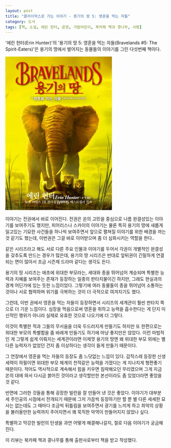 ```yaml
---
layout: post
title: "클라이막스로 가는 이야기 - 용기의 땅 5: 영혼을 먹는 자들"
category: 도서
tags: [책, 소설, 에린 헌터, 윤영, 가람어린이, 북카페 책과 콩나무, 서평]
---
```


'에린 헌터(Erin Hunter)'의
'용기의 땅 5: 영혼을 먹는 자들(Bravelands #5: The Spirit-Eaters)'은
용기의 땅에서 벌어지는 동물들의 이야기를 그린 다섯번째 책이다.

![표지](/images/bravelands-5-the-spirit-eaters-book-h480.jpg)

이야기는 전권에서 바로 이어진다.
전권은 쏜의 고민을 중심으로 나름 완결성있는 이야기를 보여주기도 했지만,
피어리스나 스카이의 이야기는 물론
특히 용기의 땅에 새롭게 일고있는 기묘한 사건들을 하나씩 보여주면서
앞으로 펼쳐질 이야기를 위한 배경을 까는 것 같기도 했는데,
이번권은 그걸 바로 이어받으며 좀 더 심화시키는 역할을 한다..

같은 시리즈라고 해도 서로 다른 주요 인물과 이야기를 두어서
각권이 개별적인 완결성을 갖추도록 만드는 경우가 많은데,
용기의 땅 시리즈은 반대로 앞뒤권이 긴밀하게 연결되는 면이 많아서
조금 시즌제 드라마 같다는 생각도 든다.

용기의 땅 시리즈는 애초에 위대한 부모라는,
세대와 종을 뛰어넘어 계승되며 특별한 능력과 지혜를 보여주는
존재가 등장하는 일종의 판타지물이긴 하지만,
그래도 현실과의 경계 어딘가에 있는 듯한 느낌이었다.
그렇기에 여러 동물들이 종을 뛰어넘어 소통하는 것이나
서로 협력하며 위기를 극복하는 것이 더 극적으로 여겨지기도 했다.

그런데, 이번 권에서 영혼을 먹는 자들이 등장하면서 시리즈의 세계관이 훨씬 판타지 쪽으로 더 기운 느낌이다.
심장을 먹음으로써 영혼을 취하고 능력을 흡수한다는 게 단지 미신적인 행위가 아니라
실제로 유효한 것으로 나오기에 더 그렇다.

이것이 특별한 적과 그들의 무서움을 더욱 두드러지게 만들기도 하지만
또 한편으로는 위대한 부모의 특별함을 좀 바래게 만들기도 하기에 마냥 좋지만은 않았다.
이런 마법적인 게 그렇게 쉽게 이뤄지는 세계관이라면
이제껏 용기의 땅엔 왜 위대한 부모 외에는 별 다른 능력자가 없었던 건지 좀 이상하다는 생각이 들게 만들기 때문이다.

그 연장에서 영혼을 먹는 자들의 등장도 좀 느닷없는 느낌이 있다.
갑작스레 등장한 신생 세력이 하필이면 위대한 부모 체계의 천적같은 능력을 가졌다는 게 지나치게 형편좋기 때문이다.
적어도 역사적으로 계속해서 힘을 키우면 침략해오던 무리였으며
그게 지금 쏜의 대에 와서 다시금 붉어진 것이라고 생각할만한 본선이라도 좀 있었더라면 좋았을 것 같다.

반면에 그러한 것들을 통해 굉장한 빌런을 잘 만들어 낸 것은 좋았다.
이야기가 대부분 세 주인공의 시점에서 전개되기 때문에
그저 가끔씩 등장하기만 할 뿐 별 다른 세세한 묘사는 없는데도
그 때마다 조금씩 뒤틀림을 보여주면서 광기를 느끼게 하고
최악의 상황을 불러올만한 능력까지 주어지면서
꽤 묵직한 악역이 만들어지지 않았나 싶다.

특별하고 막강한 빌런의 탄생을 과연 어떻게 해결해나갈지,
절로 다음 이야기가 궁금해진다.



<div class="im im-info">
이 리뷰는 북카페 책과 콩나무를 통해 출판사로부터 책을 받고 작성했다.
</div>
